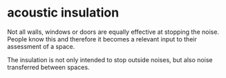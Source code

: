 # acoustic insulation

Not all walls, windows or doors are equally effective at 
stopping the noise. People know this and therefore it becomes
a relevant input to their assessment of a space.

The insulation is not only intended to stop outside noises, 
but also noise transferred between spaces.